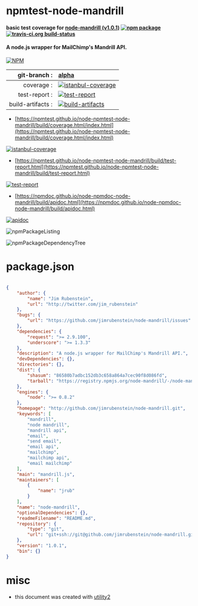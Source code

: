 # npmtest-node-mandrill

#### basic test coverage for  [node-mandrill (v1.0.1)](http://github.com/jimrubenstein/node-mandrill.git)  [![npm package](https://img.shields.io/npm/v/npmtest-node-mandrill.svg?style=flat-square)](https://www.npmjs.org/package/npmtest-node-mandrill) [![travis-ci.org build-status](https://api.travis-ci.org/npmtest/node-npmtest-node-mandrill.svg)](https://travis-ci.org/npmtest/node-npmtest-node-mandrill)

#### A node.js wrapper for MailChimp's Mandrill API.

[![NPM](https://nodei.co/npm/node-mandrill.png?downloads=true&downloadRank=true&stars=true)](https://www.npmjs.com/package/node-mandrill)

| git-branch : | [alpha](https://github.com/npmtest/node-npmtest-node-mandrill/tree/alpha)|
|--:|:--|
| coverage : | [![istanbul-coverage](https://npmtest.github.io/node-npmtest-node-mandrill/build/coverage.badge.svg)](https://npmtest.github.io/node-npmtest-node-mandrill/build/coverage.html/index.html)|
| test-report : | [![test-report](https://npmtest.github.io/node-npmtest-node-mandrill/build/test-report.badge.svg)](https://npmtest.github.io/node-npmtest-node-mandrill/build/test-report.html)|
| build-artifacts : | [![build-artifacts](https://npmtest.github.io/node-npmtest-node-mandrill/glyphicons_144_folder_open.png)](https://github.com/npmtest/node-npmtest-node-mandrill/tree/gh-pages/build)|

- [https://npmtest.github.io/node-npmtest-node-mandrill/build/coverage.html/index.html](https://npmtest.github.io/node-npmtest-node-mandrill/build/coverage.html/index.html)

[![istanbul-coverage](https://npmtest.github.io/node-npmtest-node-mandrill/build/screenCapture.buildCi.browser.%252Ftmp%252Fbuild%252Fcoverage.lib.html.png)](https://npmtest.github.io/node-npmtest-node-mandrill/build/coverage.html/index.html)

- [https://npmtest.github.io/node-npmtest-node-mandrill/build/test-report.html](https://npmtest.github.io/node-npmtest-node-mandrill/build/test-report.html)

[![test-report](https://npmtest.github.io/node-npmtest-node-mandrill/build/screenCapture.buildCi.browser.%252Ftmp%252Fbuild%252Ftest-report.html.png)](https://npmtest.github.io/node-npmtest-node-mandrill/build/test-report.html)

- [https://npmdoc.github.io/node-npmdoc-node-mandrill/build/apidoc.html](https://npmdoc.github.io/node-npmdoc-node-mandrill/build/apidoc.html)

[![apidoc](https://npmdoc.github.io/node-npmdoc-node-mandrill/build/screenCapture.buildCi.browser.%252Ftmp%252Fbuild%252Fapidoc.html.png)](https://npmdoc.github.io/node-npmdoc-node-mandrill/build/apidoc.html)

![npmPackageListing](https://npmtest.github.io/node-npmtest-node-mandrill/build/screenCapture.npmPackageListing.svg)

![npmPackageDependencyTree](https://npmtest.github.io/node-npmtest-node-mandrill/build/screenCapture.npmPackageDependencyTree.svg)



# package.json

```json

{
    "author": {
        "name": "Jim Rubenstein",
        "url": "http://twitter.com/jim_rubenstein"
    },
    "bugs": {
        "url": "https://github.com/jimrubenstein/node-mandrill/issues"
    },
    "dependencies": {
        "request": ">= 2.9.100",
        "underscore": ">= 1.3.3"
    },
    "description": "A node.js wrapper for MailChimp's Mandrill API.",
    "devDependencies": {},
    "directories": {},
    "dist": {
        "shasum": "86580b7adbc152db3c658a864a7cec90f8d086fd",
        "tarball": "https://registry.npmjs.org/node-mandrill/-/node-mandrill-1.0.1.tgz"
    },
    "engines": {
        "node": ">= 0.8.2"
    },
    "homepage": "http://github.com/jimrubenstein/node-mandrill.git",
    "keywords": [
        "mandrill",
        "node mandrill",
        "mandrill api",
        "email",
        "send email",
        "email api",
        "mailchimp",
        "mailchimp api",
        "email mailchimp"
    ],
    "main": "mandrill.js",
    "maintainers": [
        {
            "name": "jrub"
        }
    ],
    "name": "node-mandrill",
    "optionalDependencies": {},
    "readmeFilename": "README.md",
    "repository": {
        "type": "git",
        "url": "git+ssh://git@github.com/jimrubenstein/node-mandrill.git"
    },
    "version": "1.0.1",
    "bin": {}
}
```



# misc
- this document was created with [utility2](https://github.com/kaizhu256/node-utility2)
